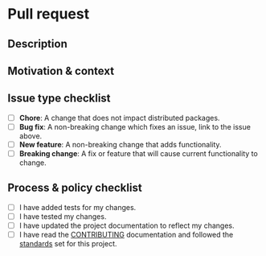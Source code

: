<!--- Provide a summary of your changes in the title field above. -->

# Pull request

## Description

<!--- Describe your changes. -->

## Motivation & context

<!--- What problem does this change solve? -->
<!--- Provide a link if you are addressing an open issue. -->

## Issue type checklist

<!--- What type of change are you submitting? Check the boxes that apply: -->

- [ ] **Chore**: A change that does not impact distributed packages.
- [ ] **Bug fix**: A non-breaking change which fixes an issue, link to the issue above.
- [ ] **New feature**: A non-breaking change that adds functionality.
- [ ] **Breaking change**: A fix or feature that will cause current functionality to change.

## Process & policy checklist

<!--- Review the list and check the boxes that apply. -->

- [ ] I have added tests for my changes.
- [ ] I have tested my changes.
- [ ] I have updated the project documentation to reflect my changes.
- [ ] I have read the [CONTRIBUTING](https://github.com/Microsoft/fast-dna/blob/master/CONTRIBUTING.md) documentation and followed the [standards](https://microsoft.github.io/fast-dna/docs/en/contributing/standards) set for this project.